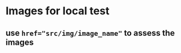 <!-- use `Ctrl + K | V` to preview markdown -->


# Images for local test

## use **`href="src/img/image_name"`** to assess the images